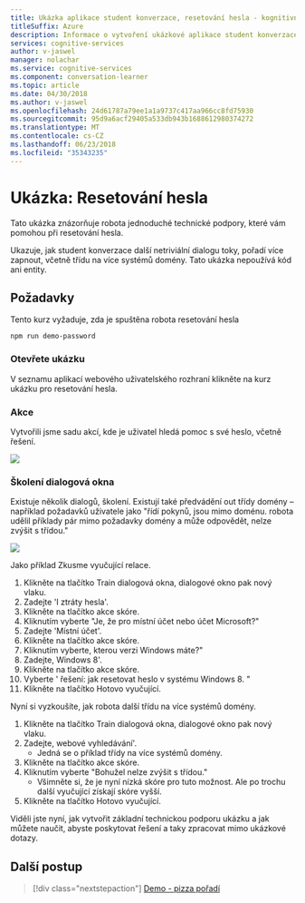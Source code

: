 ```yaml
---
title: Ukázka aplikace student konverzace, resetování hesla - kognitivní služby Microsoft | Microsoft Docs
titleSuffix: Azure
description: Informace o vytvoření ukázkové aplikace student konverzace.
services: cognitive-services
author: v-jaswel
manager: nolachar
ms.service: cognitive-services
ms.component: conversation-learner
ms.topic: article
ms.date: 04/30/2018
ms.author: v-jaswel
ms.openlocfilehash: 24d61787a79ee1a1a9737c417aa966cc8fd75930
ms.sourcegitcommit: 95d9a6acf29405a533db943b1688612980374272
ms.translationtype: MT
ms.contentlocale: cs-CZ
ms.lasthandoff: 06/23/2018
ms.locfileid: "35343235"
---
```

# <a name="demo-password-reset"></a>Ukázka: Resetování hesla
Tato ukázka znázorňuje robota jednoduché technické podpory, které vám pomohou při resetování hesla. 

Ukazuje, jak student konverzace další netriviální dialogu toky, pořadí více zapnout, včetně třídu na více systémů domény. Tato ukázka nepoužívá kód ani entity.

## <a name="requirements"></a>Požadavky
Tento kurz vyžaduje, zda je spuštěna robota resetování hesla

    npm run demo-password

### <a name="open-the-demo"></a>Otevřete ukázku

V seznamu aplikací webového uživatelského rozhraní klikněte na kurz ukázku pro resetování hesla. 

### <a name="actions"></a>Akce

Vytvořili jsme sadu akcí, kde je uživatel hledá pomoc s své heslo, včetně řešení.

![](../media/tutorial_pw_reset_actions.PNG)

### <a name="training-dialogs"></a>Školení dialogová okna

Existuje několik dialogů, školení. Existují také předvádění out třídy domény – například požadavků uživatele jako "řídí pokynů, jsou mimo doménu. robota udělil příklady pár mimo požadavky domény a může odpovědět, nelze zvýšit s třídou."

![](../media/tutorial_pw_reset_entities.PNG)

Jako příklad Zkusme vyučující relace.

1. Klikněte na tlačítko Train dialogová okna, dialogové okno pak nový vlaku.
1. Zadejte 'I ztráty hesla'.
2. Klikněte na tlačítko akce skóre.
3. Kliknutím vyberte "Je, že pro místní účet nebo účet Microsoft?"
4. Zadejte 'Místní účet'.
5. Klikněte na tlačítko akce skóre.
3. Kliknutím vyberte, kterou verzi Windows máte?"
4. Zadejte, Windows 8'.
5. Klikněte na tlačítko akce skóre.
6. Vyberte ' řešení: jak resetovat heslo v systému Windows 8. "
4. Klikněte na tlačítko Hotovo vyučující.

Nyní si vyzkoušíte, jak robota další třídu na více systémů domény.

1. Klikněte na tlačítko Train dialogová okna, dialogové okno pak nový vlaku.
1. Zadejte, webové vyhledávání'.
    - Jedná se o příklad třídy na více systémů domény. 
2. Klikněte na tlačítko akce skóre.
3. Kliknutím vyberte "Bohužel nelze zvýšit s třídou."
    - Všimněte si, že je nyní nízká skóre pro tuto možnost. Ale po trochu další vyučující získají skóre vyšší.
4. Klikněte na tlačítko Hotovo vyučující.

Viděli jste nyní, jak vytvořit základní technickou podporu ukázku a jak můžete naučit, abyste poskytovat řešení a taky zpracovat mimo ukázkové dotazy.

## <a name="next-steps"></a>Další postup

> [!div class="nextstepaction"]
> [Demo - pizza pořadí](./demo-pizza-order.md)
